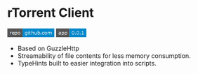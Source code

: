 # rTorrent Client

[comment_badge_management_start]: <hidden__do_not_remove>
[![repository badge](badges/repository.png)](https://github.com/voltsonic/rtorrent-client-php.git) ![version badge](badges/version.png)

[comment_badge_management_end]: <hidden__do_not_remove>

- Based on GuzzleHttp
- Streamability of file contents for less memory consumption.
- TypeHints built to easier integration into scripts.
